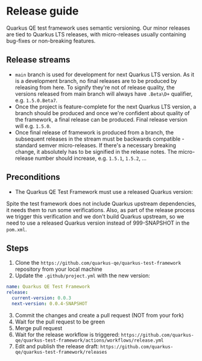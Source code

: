 # Release guide

Quarkus QE test framework uses semantic versioning. Our minor releases are tied to Quarkus LTS releases, with 
micro-releases usually containing bug-fixes or non-breaking features.

## Release streams

- `main` branch is used for development for next Quarkus LTS version. As it is a development branch, no final releases 
  are to be  produced by releasing from here. To signify they're not of release quality, the versions released from main 
  branch will always have `.Beta\D+` qualifier, e.g. `1.5.0.Beta7`.
- Once the project is feature-complete for the next Quarkus LTS version, a branch should be produced and once we're 
  confident about quality of the framework, a final release can be produced. Final release version will e.g. `1.5.0`.
- Once final release of framework is produced from a branch, the subsequent releases in the stream must be backwards 
  compatible - standard semver micro-releases. If there's a necessary breaking change, it absolutely has to be signified
  in the release notes. The micro-release number should increase, e.g. `1.5.1`, `1.5.2`, ...

## Preconditions

- The Quarkus QE Test Framework must use a released Quarkus version:

Spite the test framework does not include Quarkus upstream dependencies, it needs them to run some verifications. Also, as part of the release process we trigger this verification and we don't build Quarkus upstream, so we need to use a released Quarkus version instead of 999-SNAPSHOT in the `pom.xml`.

## Steps

1. Clone the `https://github.com/quarkus-qe/quarkus-test-framework` repository from your local machine
2. Update the `.github/project.yml` with the new version:

```yml
name: Quarkus QE Test Framework
release:
  current-version: 0.0.3
  next-version: 0.0.4-SNAPSHOT
```

3. Commit the changes and create a pull request (NOT from your fork)
4. Wait for the pull request to be green
5. Merge pull request
6. Wait for the release workflow is triggered: `https://github.com/quarkus-qe/quarkus-test-framework/actions/workflows/release.yml`
7. Edit and publish the release draft: `https://github.com/quarkus-qe/quarkus-test-framework/releases`